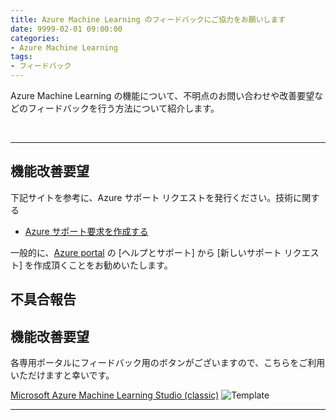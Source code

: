 ```yaml
---
title: Azure Machine Learning のフィードバックにご協力をお願いします 
date: 9999-02-01 09:00:00
categories:
- Azure Machine Learning
tags:
- フィードバック
---
```

Azure Machine Learning の機能について、不明点のお問い合わせや改善要望などのフィードバックを行う方法について紹介します。
<!-- more -->
<br>

***
## 機能改善要望


下記サイトを参考に、Azure サポート リクエストを発行ください。技術に関する

- [Azure サポート要求を作成する](https://docs.microsoft.com/ja-jp/azure/azure-portal/supportability/how-to-create-azure-support-request)

一般的に、[Azure portal](https://portal.azure.com/) の [ヘルプとサポート] から [新しいサポート リクエスト] を作成頂くことをお勧めいたします。




## 不具合報告


## 機能改善要望
各専用ポータルにフィードバック用のボタンがございますので、こちらをご利用いただけますと幸いです。  

[Microsoft Azure Machine Learning Studio (classic)](https://studio.azureml.net/)
![Template](https://jpmlblog.github.io/images/template.png "ファイルの説明")



***